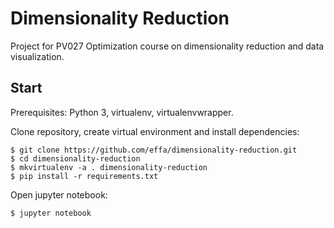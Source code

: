 # Dimensionality Reduction

Project for PV027 Optimization course on dimensionality reduction and data visualization.

## Start

Prerequisites: Python 3, virtualenv, virtualenvwrapper.

Clone repository, create virtual environment and install dependencies:

    $ git clone https://github.com/effa/dimensionality-reduction.git
    $ cd dimensionality-reduction
    $ mkvirtualenv -a . dimensionality-reduction
    $ pip install -r requirements.txt

Open jupyter notebook:

    $ jupyter notebook


